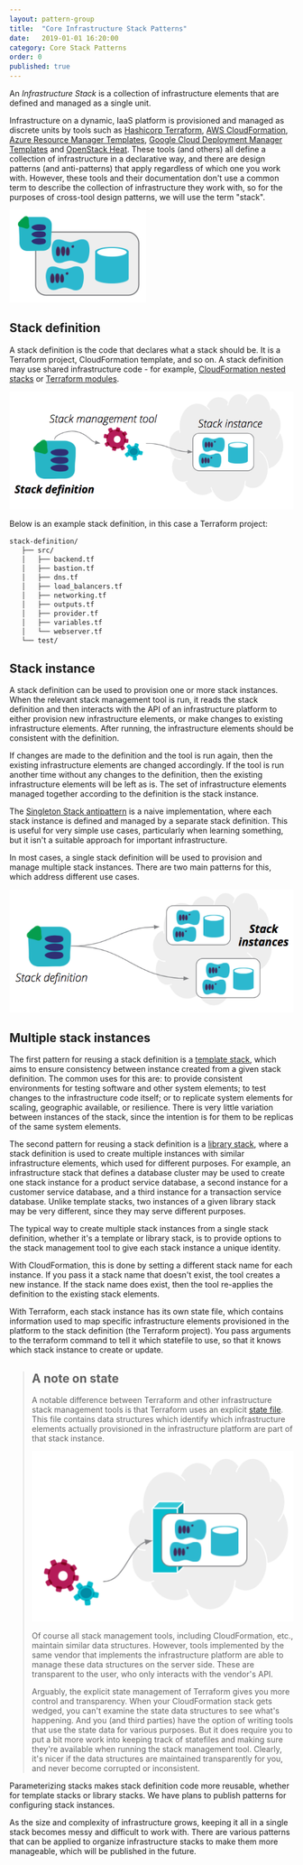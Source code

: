 ```yaml
---
layout: pattern-group
title:  "Core Infrastructure Stack Patterns"
date:   2019-01-01 16:20:00
category: Core Stack Patterns
order: 0
published: true
---
```


An *Infrastructure Stack* is a collection of infrastructure elements that are defined and managed as a single unit.

Infrastructure on a dynamic, IaaS platform is provisioned and managed as discrete units by tools such as [Hashicorp Terraform](https://www.terraform.io/), [AWS CloudFormation](https://aws.amazon.com/cloudformation/), [Azure Resource Manager Templates](https://docs.microsoft.com/en-us/azure/azure-resource-manager/resource-group-overview), [Google Cloud Deployment Manager Templates](https://cloud.google.com/deployment-manager/) and [OpenStack Heat](https://wiki.openstack.org/wiki/Heat). These tools (and others) all define a collection of infrastructure in a declarative way, and there are design patterns (and anti-patterns) that apply regardless of which one you work with. However, these tools and their documentation don't use a common term to describe the collection of infrastructure they work with, so for the purposes of cross-tool design patterns, we will use the term "stack".

![An infrastructure stack is a collection of infrastructure elements managed as a unit](images/infrastructure-stack.png)


## Stack definition

A stack definition is the code that declares what a stack should be. It is a Terraform project, CloudFormation template, and so on. A stack definition may use shared infrastructure code - for example, [CloudFormation nested stacks](https://aws.amazon.com/blogs/devops/use-nested-stacks-to-create-reusable-templates-and-support-role-specialization/) or [Terraform modules](https://www.terraform.io/docs/modules/index.html).

![A stack definition is code used to provision stack instances](images/stack-definition.png)

Below is an example stack definition, in this case a Terraform project:

~~~ console
stack-definition/
   ├── src/
   │   ├── backend.tf
   │   ├── bastion.tf
   │   ├── dns.tf
   │   ├── load_balancers.tf
   │   ├── networking.tf
   │   ├── outputs.tf
   │   ├── provider.tf
   │   ├── variables.tf
   │   └── webserver.tf
   └── test/
~~~


## Stack instance

A stack definition can be used to provision one or more stack instances. When the relevant stack management tool is run, it reads the stack definition and then interacts with the API of an infrastructure platform to either provision new infrastructure elements, or make changes to existing infrastructure elements. After running, the infrastructure elements should be consistent with the definition.

If changes are made to the definition and the tool is run again, then the existing infrastructure elements are changed accordingly. If the tool is run another time without any changes to the definition, then the existing infrastructure elements will be left as is. The set of infrastructure elements managed together according to the definition is the stack instance.

The [Singleton Stack antipattern](singleton-stack.html) is a naive implementation, where each stack instance is defined and managed by a separate stack definition. This is useful for very simple use cases, particularly when learning something, but it isn't a suitable approach for important infrastructure.

In most cases, a single stack definition will be used to provision and manage multiple stack instances. There are two main patterns for this, which address different use cases.

![Multiple stack instances can be provisioned from a single stack definition](images/stack-instances.png)


## Multiple stack instances

The first pattern for reusing a stack definition is a [template stack](template-stack.html), which aims to ensure consistency between instance created from a given stack definition. The common uses for this are: to provide consistent environments for testing software and other system elements; to test changes to the infrastructure code itself; or to replicate system elements for scaling, geographic available, or resilience. There is very little variation between instances of the stack, since the intention is for them to be replicas of the same system elements.

The second pattern for reusing a stack definition is a [library stack](library-stack.html), where a stack definition is used to create multiple instances with similar infrastructure elements, which used for different purposes. For example, an infrastructure stack that defines a database cluster may be used to create one stack instance for a product service database, a second instance for a customer service database, and a third instance for a transaction service database. Unlike template stacks, two instances of a given library stack may be very different, since they may serve different purposes.

The typical way to create multiple stack instances from a single stack definition, whether it's a template or library stack, is to provide options to the stack management tool to give each stack instance a unique identity.

With CloudFormation, this is done by setting a different stack name for each instance. If you pass it a stack name that doesn't exist, the tool creates a new instance. If the stack name does exist, then the tool re-applies the definition to the existing stack elements.

With Terraform, each stack instance has its own state file, which contains information used to map specific infrastructure elements provisioned in the platform to the stack definition (the Terraform project). You pass arguments to the terraform command to tell it which statefile to use, so that it knows which stack instance to create or update.


> ## A note on state
> 
> A notable difference between Terraform and other infrastructure stack management tools is that Terraform uses an explicit [state file](https://www.terraform.io/docs/state/). This file contains data structures which identify which infrastructure elements actually provisioned in the infrastructure platform are part of that stack instance.
>
> ![Stack state](images/stack-state.png)
> 
> Of course all stack management tools, including CloudFormation, etc., maintain similar data structures. However, tools implemented by the same vendor that implements the infrastructure platform are able to manage these data structures on the server side. These are transparent to the user, who only interacts with the vendor's API. 
> 
> Arguably, the explicit state management of Terraform gives you more control and transparency. When your CloudFormation stack gets wedged, you can't examine the state data structures to see what's happening. And you (and third parties) have the option of writing tools that use the state data for various purposes. But it does require you to put a bit more work into keeping track of statefiles and making sure they're available when running the stack management tool. Clearly, it's nicer if the data structures are maintained transparently for you, and never become corrupted or inconsistent.


Parameterizing stacks makes stack definition code more reusable, whether for template stacks or library stacks. We have plans to publish patterns for configuring stack instances.

As the size and complexity of infrastructure grows, keeping it all in a single stack becomes messy and difficult to work with. There are various patterns that can be applied to organize infrastructure stacks to make them more manageable, which will be published in the future.
